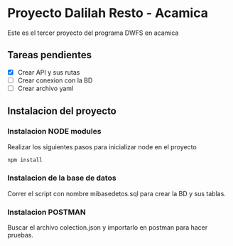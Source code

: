 # Proyecto Dalilah Resto - Acamica

Este es el tercer proyecto del programa DWFS en acamica

## Tareas pendientes
- [x] Crear API y sus rutas
- [ ] Crear conexion con la BD
- [ ] Crear archivo yaml

## Instalacion del proyecto

### Instalacion NODE modules
Realizar los siguientes pasos para inicializar node en el proyecto

```bash
npm install
```

### Instalacion de la base de datos
Correr el script con nombre mibasedetos.sql para crear la BD y sus tablas.

### Instalacion POSTMAN
Buscar el archivo colection.json y importarlo en postman para hacer pruebas.